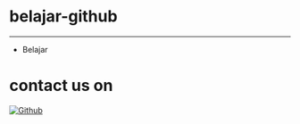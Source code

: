 ﻿# belajar-github
-----------
- Belajar

# contact us on
[![Github](https://img.shields.io/badge/GitHub-100000?style=for-the-badge&logo=github&logoColor=white
)](https://github.com/syalomclubby)
